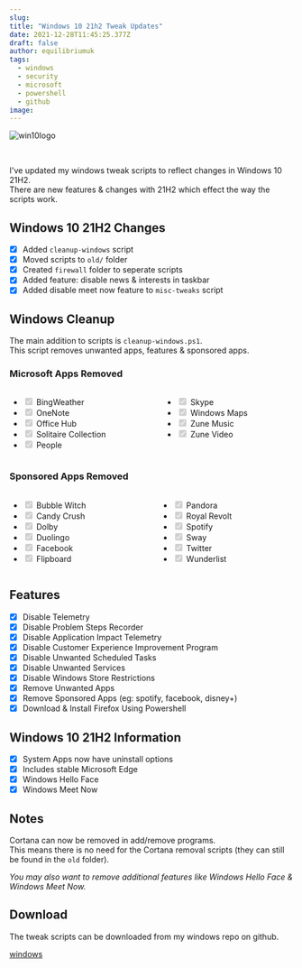 ```yaml
---
slug:
title: "Windows 10 21h2 Tweak Updates"
date: 2021-12-28T11:45:25.377Z
draft: false
author: equilibriumuk
tags:
  - windows
  - security
  - microsoft
  - powershell
  - github
image:
---
```


<p class="text-center"><img src="/media/images/2015/09/Windows10Logo.png" alt="win10logo"></p><br/>

I've updated my windows tweak scripts to reflect changes in Windows 10 21H2.<br/>
There are new features & changes with 21H2 which effect the way the scripts work.

## Windows 10 21H2 Changes

- [x] Added `cleanup-windows` script
- [x] Moved scripts to `old/` folder
- [x] Created `firewall` folder to seperate scripts
- [x] Added feature: disable news & interests in taskbar
- [x] Added disable meet now feature to `misc-tweaks` script

## Windows Cleanup

The main addition to scripts is `cleanup-windows.ps1`.<br />
This script removes unwanted apps, features & sponsored apps.

### Microsoft Apps Removed

<div class="columns">
    <div class="column">
        <ul class="contains-task-list">
<li class="task-list-item"><input type="checkbox" checked="" disabled=""> BingWeather</li>
<li class="task-list-item"><input type="checkbox" checked="" disabled=""> OneNote</li>
<li class="task-list-item"><input type="checkbox" checked="" disabled=""> Office Hub</li>
<li class="task-list-item"><input type="checkbox" checked="" disabled=""> Solitaire Collection</li>
<li class="task-list-item"><input type="checkbox" checked="" disabled=""> People</li>
</ul>
    </div>
    <div class="column">
        <ul class="contains-task-list">
        <li class="task-list-item"><input type="checkbox" checked="" disabled=""> Skype</li>
<li class="task-list-item"><input type="checkbox" checked="" disabled=""> Windows Maps</li>
<li class="task-list-item"><input type="checkbox" checked="" disabled=""> Zune Music</li>
<li class="task-list-item"><input type="checkbox" checked="" disabled=""> Zune Video</li>
        </ul>
    </div>
</div>

### Sponsored Apps Removed

<div class="columns">
    <div class="column">
        <ul class="contains-task-list">
<li class="task-list-item"><input type="checkbox" checked="" disabled=""> Bubble Witch</li>
<li class="task-list-item"><input type="checkbox" checked="" disabled=""> Candy Crush</li>
<li class="task-list-item"><input type="checkbox" checked="" disabled=""> Dolby</li>
<li class="task-list-item"><input type="checkbox" checked="" disabled=""> Duolingo</li>
<li class="task-list-item"><input type="checkbox" checked="" disabled=""> Facebook</li>
<li class="task-list-item"><input type="checkbox" checked="" disabled=""> Flipboard</li>
</ul>
    </div>
    <div class="column">
        <ul class="contains-task-list">
<li class="task-list-item"><input type="checkbox" checked="" disabled=""> Pandora</li>
<li class="task-list-item"><input type="checkbox" checked="" disabled=""> Royal Revolt</li>
<li class="task-list-item"><input type="checkbox" checked="" disabled=""> Spotify</li>
<li class="task-list-item"><input type="checkbox" checked="" disabled=""> Sway</li>
<li class="task-list-item"><input type="checkbox" checked="" disabled=""> Twitter</li>
<li class="task-list-item"><input type="checkbox" checked="" disabled=""> Wunderlist</li>
        </ul>
    </div>
</div>

## Features

- [x] Disable Telemetry
- [x] Disable Problem Steps Recorder
- [x] Disable Application Impact Telemetry
- [x] Disable Customer Experience Improvement Program
- [x] Disable Unwanted Scheduled Tasks
- [x] Disable Unwanted Services
- [x] Disable Windows Store Restrictions
- [x] Remove Unwanted Apps
- [x] Remove Sponsored Apps (eg: spotify, facebook, disney+)
- [x] Download & Install Firefox Using Powershell

## Windows 10 21H2 Information

- [x] System Apps now have uninstall options
- [x] Includes stable Microsoft Edge
- [x] Windows Hello Face
- [x] Windows Meet Now

## Notes

Cortana can now be removed in add/remove programs.<br />
This means there is no need for the Cortana removal scripts (they can still be found in the `old` folder).

*You may also want to remove additional features like Windows Hello Face & Windows Meet Now.*

## Download

The tweak scripts can be downloaded from my windows repo on github.

<p><a class="github" href="https://github.com/equk/windows/" aria-label="View on GitHub" target="_blank" rel="noopener noreferrer"><i class="fa fa-github"></i> windows</a></p>